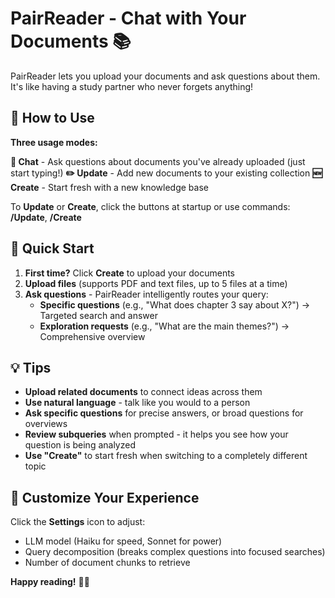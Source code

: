 # PairReader - Chat with Your Documents 📚

PairReader lets you upload your documents and ask questions about them. It's like having a study partner who never forgets anything!

## 🎯 How to Use

**Three usage modes:**

**📖 Chat** - Ask questions about documents you've already uploaded (just start typing!)
**✏️ Update** - Add new documents to your existing collection
**🆕 Create** - Start fresh with a new knowledge base

To **Update** or **Create**, click the buttons at startup or use commands: **/Update**, **/Create**

## 🚀 Quick Start

1. **First time?** Click **Create** to upload your documents
2. **Upload files** (supports PDF and text files, up to 5 files at a time)
3. **Ask questions** - PairReader intelligently routes your query:
   - **Specific questions** (e.g., "What does chapter 3 say about X?") → Targeted search and answer
   - **Exploration requests** (e.g., "What are the main themes?") → Comprehensive overview

## 💡 Tips

- **Upload related documents** to connect ideas across them
- **Use natural language** - talk like you would to a person
- **Ask specific questions** for precise answers, or broad questions for overviews
- **Review subqueries** when prompted - it helps you see how your question is being analyzed
- **Use "Create"** to start fresh when switching to a completely different topic

## 🎨 Customize Your Experience

Click the **Settings** icon to adjust:
- LLM model (Haiku for speed, Sonnet for power)
- Query decomposition (breaks complex questions into focused searches)
- Number of document chunks to retrieve

**Happy reading!** 📖✨

